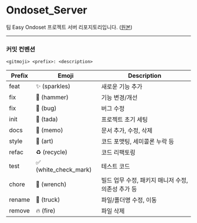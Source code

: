 # Ondoset_Server
팀 Easy Ondoset 프로젝트 서버 리포지토리입니다. ([원본](https://github.com/Team-Easy/Ondoset_Server))

---

### 커밋 컨벤션
`<gitmoji> <prefix>: <description>`

  | Prefix    | Emoji                  | Description                                        |
  |-----------|------------------------|----------------------------------------------------|
  | feat      | ✨ (sparkles)         | 새로운 기능 추가                                   |
  | fix       | 🔨 (hammer)           | 기능 변경/개선                                     | 
  | fix       | 🐛 (bug)              | 버그 수정                                          |
  | init      | 🎉 (tada)             | 프로젝트 초기 세팅                                 |
  | docs      | 📝 (memo)             | 문서 추가, 수정, 삭제                              |
  | style     | 🎨 (art)              | 코드 포맷팅, 세미콜론 누락 등                      |
  | refac     | ♻️ (recycle)          | 코드 리팩토링                                      |
  | test      | ✅ (white_check_mark) | 테스트 코드                                        |
  | chore     | 🔧 (wrench)           | 빌드 업무 수정, 패키지 매니저 수정, 의존성 추가 등 |
  | rename    | 🚚 (truck)            | 파일/폴더명 수정, 이동                             |
  | remove    | 🔥 (fire)             | 파일 삭제                                          |
